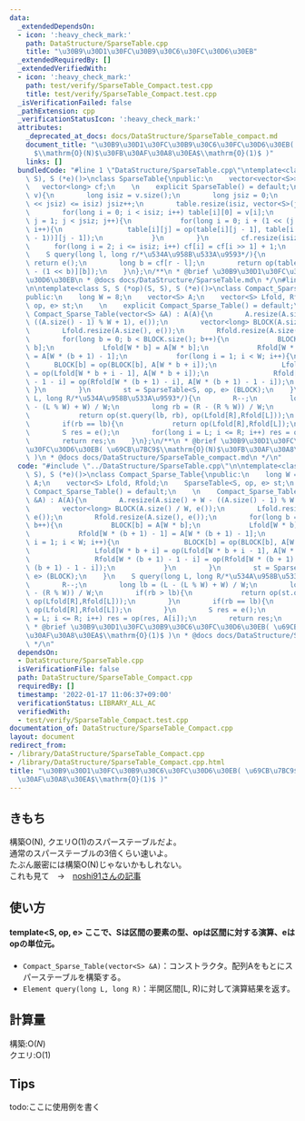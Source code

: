 ```yaml
---
data:
  _extendedDependsOn:
  - icon: ':heavy_check_mark:'
    path: DataStructure/SparseTable.cpp
    title: "\u30B9\u30D1\u30FC\u30B9\u30C6\u30FC\u30D6\u30EB"
  _extendedRequiredBy: []
  _extendedVerifiedWith:
  - icon: ':heavy_check_mark:'
    path: test/verify/SparseTable_Compact.test.cpp
    title: test/verify/SparseTable_Compact.test.cpp
  _isVerificationFailed: false
  _pathExtension: cpp
  _verificationStatusIcon: ':heavy_check_mark:'
  attributes:
    _deprecated_at_docs: docs/DataStructure/SparseTable_compact.md
    document_title: "\u30B9\u30D1\u30FC\u30B9\u30C6\u30FC\u30D6\u30EB( \u69CB\u7BC9\
      $\\mathrm{O}(N)$\u30FB\u30AF\u30A8\u30EA$\\mathrm{O}(1)$ )"
    links: []
  bundledCode: "#line 1 \"DataStructure/SparseTable.cpp\"\ntemplate<class S, S (*op)(S,\
    \ S), S (*e)()>\nclass SparseTable{\npublic:\n    vector<vector<S>> table;\n \
    \   vector<long> cf;\n    \n    explicit SparseTable() = default;\n    \n    SparseTable(vector<S>&\
    \ v){\n        long isiz = v.size();\n        long jsiz = 0;\n        while((1\
    \ << jsiz) <= isiz) jsiz++;\n        table.resize(isiz, vector<S>(jsiz, e()));\n\
    \        for(long i = 0; i < isiz; i++) table[i][0] = v[i];\n        for(long\
    \ j = 1; j < jsiz; j++){\n            for(long i = 0; i + (1 << (j - 1)) < isiz;\
    \ i++){\n                table[i][j] = op(table[i][j - 1], table[i + (1 << (j\
    \ - 1))][j - 1]);\n            }\n        }\n        cf.resize(isiz + 1);\n  \
    \      for(long i = 2; i <= isiz; i++) cf[i] = cf[i >> 1] + 1;\n    }\n    \n\
    \    S query(long l, long r/*\u534A\u958B\u533A\u9593*/){\n        if(l == r)\
    \ return e();\n        long b = cf[r - l];\n        return op(table[l][b], table[r\
    \ - (1 << b)][b]);\n    }\n};\n/**\n * @brief \u30B9\u30D1\u30FC\u30B9\u30C6\u30FC\
    \u30D6\u30EB\n * @docs docs/DataStructure/SparseTable.md\n */\n#line 2 \"DataStructure/SparseTable_Compact.cpp\"\
    \n\ntemplate<class S, S (*op)(S, S), S (*e)()>\nclass Compact_Sparse_Table{\n\
    public:\n    long W = 8;\n    vector<S> A;\n    vector<S> Lfold, Rfold;\n    SparseTable<S,\
    \ op, e> st;\n    \n    explicit Compact_Sparse_Table() = default;\n    \n   \
    \ Compact_Sparse_Table(vector<S> &A) : A(A){\n        A.resize(A.size() + W -\
    \ ((A.size() - 1) % W + 1), e());\n        vector<long> BLOCK(A.size() / W, e());\n\
    \        Lfold.resize(A.size(), e());\n        Rfold.resize(A.size(), e());\n\
    \        for(long b = 0; b < BLOCK.size(); b++){\n            BLOCK[b] = A[W *\
    \ b];\n            Lfold[W * b] = A[W * b];\n            Rfold[W * (b + 1) - 1]\
    \ = A[W * (b + 1) - 1];\n            for(long i = 1; i < W; i++){\n          \
    \      BLOCK[b] = op(BLOCK[b], A[W * b + i]);\n                Lfold[W * b + i]\
    \ = op(Lfold[W * b + i - 1], A[W * b + i]);\n                Rfold[W * (b + 1)\
    \ - 1 - i] = op(Rfold[W * (b + 1) - i], A[W * (b + 1) - 1 - i]);\n           \
    \ }\n        }\n        st = SparseTable<S, op, e> (BLOCK);\n    }\n    S query(long\
    \ L, long R/*\u534A\u958B\u533A\u9593*/){\n        R--;\n        long lb = (L\
    \ - (L % W) + W) / W;\n        long rb = (R - (R % W)) / W;\n        if(rb > lb){\n\
    \            return op(st.query(lb, rb), op(Lfold[R],Rfold[L]));\n        }\n\
    \        if(rb == lb){\n            return op(Lfold[R],Rfold[L]);\n        }\n\
    \        S res = e();\n        for(long i = L; i <= R; i++) res = op(res, A[i]);\n\
    \        return res;\n    }\n};\n/**\n * @brief \u30B9\u30D1\u30FC\u30B9\u30C6\
    \u30FC\u30D6\u30EB( \u69CB\u7BC9$\\mathrm{O}(N)$\u30FB\u30AF\u30A8\u30EA$\\mathrm{O}(1)$\
    \ )\n * @docs docs/DataStructure/SparseTable_compact.md\n */\n"
  code: "#include \"../DataStructure/SparseTable.cpp\"\n\ntemplate<class S, S (*op)(S,\
    \ S), S (*e)()>\nclass Compact_Sparse_Table{\npublic:\n    long W = 8;\n    vector<S>\
    \ A;\n    vector<S> Lfold, Rfold;\n    SparseTable<S, op, e> st;\n    \n    explicit\
    \ Compact_Sparse_Table() = default;\n    \n    Compact_Sparse_Table(vector<S>\
    \ &A) : A(A){\n        A.resize(A.size() + W - ((A.size() - 1) % W + 1), e());\n\
    \        vector<long> BLOCK(A.size() / W, e());\n        Lfold.resize(A.size(),\
    \ e());\n        Rfold.resize(A.size(), e());\n        for(long b = 0; b < BLOCK.size();\
    \ b++){\n            BLOCK[b] = A[W * b];\n            Lfold[W * b] = A[W * b];\n\
    \            Rfold[W * (b + 1) - 1] = A[W * (b + 1) - 1];\n            for(long\
    \ i = 1; i < W; i++){\n                BLOCK[b] = op(BLOCK[b], A[W * b + i]);\n\
    \                Lfold[W * b + i] = op(Lfold[W * b + i - 1], A[W * b + i]);\n\
    \                Rfold[W * (b + 1) - 1 - i] = op(Rfold[W * (b + 1) - i], A[W *\
    \ (b + 1) - 1 - i]);\n            }\n        }\n        st = SparseTable<S, op,\
    \ e> (BLOCK);\n    }\n    S query(long L, long R/*\u534A\u958B\u533A\u9593*/){\n\
    \        R--;\n        long lb = (L - (L % W) + W) / W;\n        long rb = (R\
    \ - (R % W)) / W;\n        if(rb > lb){\n            return op(st.query(lb, rb),\
    \ op(Lfold[R],Rfold[L]));\n        }\n        if(rb == lb){\n            return\
    \ op(Lfold[R],Rfold[L]);\n        }\n        S res = e();\n        for(long i\
    \ = L; i <= R; i++) res = op(res, A[i]);\n        return res;\n    }\n};\n/**\n\
    \ * @brief \u30B9\u30D1\u30FC\u30B9\u30C6\u30FC\u30D6\u30EB( \u69CB\u7BC9$\\mathrm{O}(N)$\u30FB\
    \u30AF\u30A8\u30EA$\\mathrm{O}(1)$ )\n * @docs docs/DataStructure/SparseTable_compact.md\n\
    \ */\n"
  dependsOn:
  - DataStructure/SparseTable.cpp
  isVerificationFile: false
  path: DataStructure/SparseTable_Compact.cpp
  requiredBy: []
  timestamp: '2022-01-17 11:06:37+09:00'
  verificationStatus: LIBRARY_ALL_AC
  verifiedWith:
  - test/verify/SparseTable_Compact.test.cpp
documentation_of: DataStructure/SparseTable_Compact.cpp
layout: document
redirect_from:
- /library/DataStructure/SparseTable_Compact.cpp
- /library/DataStructure/SparseTable_Compact.cpp.html
title: "\u30B9\u30D1\u30FC\u30B9\u30C6\u30FC\u30D6\u30EB( \u69CB\u7BC9$\\mathrm{O}(N)$\u30FB\
  \u30AF\u30A8\u30EA$\\mathrm{O}(1)$ )"
---
```

## きもち


構築O(N), クエリO(1)のスパーステーブルだよ。  
通常のスパーステーブルの3倍くらい速いよ。  
たぶん厳密には構築O(N)じゃないかもしれない。  
これも見て　->　[noshi91さんの記事](https://noshi91.hatenablog.com/entry/2018/08/16/125415)

## 使い方  
#### template<S, op, e> ここで、Sは区間の要素の型、opは区間に対する演算、eはopの単位元。 
- `Compact_Sparse_Table(vector<S> &A)`：コンストラクタ。配列Aをもとにスパーステーブルを構築する。  
- `Element query(long L, long R)`：半開区間\[L, R)に対して演算結果を返す。  

## 計算量

構築:$\mathrm{O}(N)$  
クエリ:$\mathrm{O}(1)$  

## Tips

todo:ここに使用例を書く
